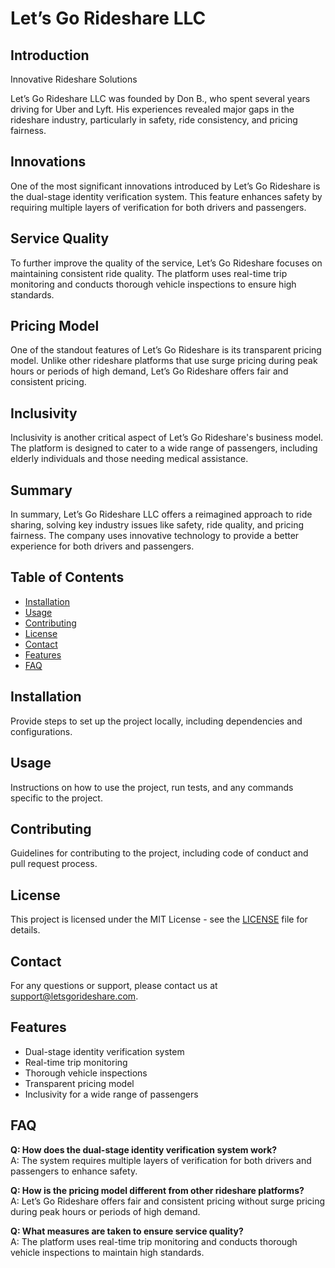 # Let’s Go Rideshare LLC

## Introduction
Innovative Rideshare Solutions

Let’s Go Rideshare LLC was founded by Don B., who spent several years driving for Uber and Lyft. His experiences revealed major gaps in the rideshare industry, particularly in safety, ride consistency, and pricing fairness.

## Innovations
One of the most significant innovations introduced by Let’s Go Rideshare is the dual-stage identity verification system. This feature enhances safety by requiring multiple layers of verification for both drivers and passengers.

## Service Quality
To further improve the quality of the service, Let’s Go Rideshare focuses on maintaining consistent ride quality. The platform uses real-time trip monitoring and conducts thorough vehicle inspections to ensure high standards.

## Pricing Model
One of the standout features of Let’s Go Rideshare is its transparent pricing model. Unlike other rideshare platforms that use surge pricing during peak hours or periods of high demand, Let’s Go Rideshare offers fair and consistent pricing.

## Inclusivity
Inclusivity is another critical aspect of Let’s Go Rideshare's business model. The platform is designed to cater to a wide range of passengers, including elderly individuals and those needing medical assistance.

## Summary
In summary, Let’s Go Rideshare LLC offers a reimagined approach to ride sharing, solving key industry issues like safety, ride quality, and pricing fairness. The company uses innovative technology to provide a better experience for both drivers and passengers.

## Table of Contents
- [Installation](#installation)
- [Usage](#usage)
- [Contributing](#contributing)
- [License](#license)
- [Contact](#contact)
- [Features](#features)
- [FAQ](#faq)

## Installation
Provide steps to set up the project locally, including dependencies and configurations.

## Usage
Instructions on how to use the project, run tests, and any commands specific to the project.

## Contributing
Guidelines for contributing to the project, including code of conduct and pull request process.

## License
This project is licensed under the MIT License - see the [LICENSE](docs/LICENSE) file for details.

## Contact
For any questions or support, please contact us at [support@letsgorideshare.com](mailto:support@letsgorideshare.com).

## Features
- Dual-stage identity verification system
- Real-time trip monitoring
- Thorough vehicle inspections
- Transparent pricing model
- Inclusivity for a wide range of passengers

## FAQ
**Q: How does the dual-stage identity verification system work?**  
A: The system requires multiple layers of verification for both drivers and passengers to enhance safety.

**Q: How is the pricing model different from other rideshare platforms?**  
A: Let’s Go Rideshare offers fair and consistent pricing without surge pricing during peak hours or periods of high demand.

**Q: What measures are taken to ensure service quality?**  
A: The platform uses real-time trip monitoring and conducts thorough vehicle inspections to maintain high standards.
